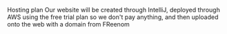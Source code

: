 Hosting plan
Our website will be created through IntelliJ, deployed through AWS using the free trial plan so we don't pay anything, and then uploaded onto the web with a domain from FReenom
